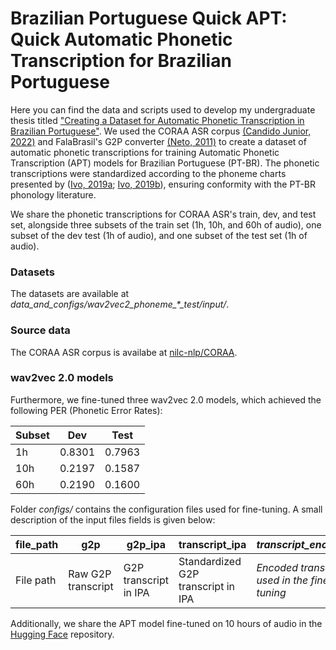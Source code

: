 # Brazilian Portuguese Quick APT: Quick Automatic Phonetic Transcription for Brazilian Portuguese

Here you can find the data and scripts used to develop my undergraduate thesis titled ["Creating a Dataset for Automatic Phonetic Transcription in Brazilian Portuguese"](https://repositorio.ufjf.br/jspui/handle/ufjf/19250). We used the CORAA ASR corpus [(Candido Junior, 2022)](https://doi.org/10.1007/s10579-022-09621-4) and FalaBrasil's G2P converter [(Neto, 2011)](https://doi.org/10.1007/s13173-010-0023-1) to create a dataset of automatic phonetic transcriptions for training Automatic Phonetic Transcription (APT) models for Brazilian Portuguese (PT-BR). The phonetic transcriptions were standardized according to the phoneme charts presented by ([Ivo, 2019a](https://grad.letras.ufmg.br/arquivos/monitoria/Aula%2002%20apoio.pdf); [Ivo, 2019b](https://grad.letras.ufmg.br/arquivos/monitoria/Aula%2003%20apoio.pdf)), ensuring conformity with the PT-BR phonology literature.

We share the phonetic transcriptions for CORAA ASR's train, dev, and test set, alongside three subsets of the train set (1h, 10h, and 60h of audio), one subset of the dev test (1h of audio), and one subset of the test set (1h of audio). 

### Datasets

The datasets are available at _data\_and\_configs/wav2vec2\_phoneme\_*\_test/input/_. 

### Source data

The CORAA ASR corpus is availabe at [nilc-nlp/CORAA](https://github.com/nilc-nlp/CORAA).

### wav2vec 2.0 models
Furthermore, we fine-tuned three wav2vec 2.0 models, which achieved the following PER (Phonetic Error Rates):

| Subset | Dev    | Test   |
|--------|--------|--------|
| 1h     | 0.8301 | 0.7963 |
| 10h    | 0.2197 | 0.1587 |
| 60h    | 0.2190 | 0.1600 |

Folder _configs/_ contains the configuration files used for fine-tuning. A small description of the input files fields is given below:

| file_path |         g2p        |        g2p_ipa        |              transcript_ipa        |             *transcript_encoded*              |
|-----------|--------------------|-----------------------|--------------------------------|--------------------------------------------|
| File path | Raw G2P transcript | G2P transcript in IPA | Standardized G2P transcript in IPA | *Encoded transcript used in the fine-tuning* |

Additionally, we share the APT model fine-tuned on 10 hours of audio in the [Hugging Face](https://huggingface.co/caiocrocha/wav2vec2-large-xlsr-53-phoneme-portuguese) repository.
